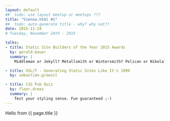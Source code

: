 ```yaml
---
layout: default
##  todo: use layout meetup or meetups ???
title: "Vienna.html #1"   
##  todo: auto-generate title - why? why not??
date: 2015-11-24  
# Tuesday, November 24th - 2015

talks:
- title: Static Site Builders of the Year 2015 Awards
  by: gerald.bauer
  summary: |
    Middleman or Jekyll? Metallsmith or Wintersmith? Pelican or Nikola? Emacs or Vim? Let's look at the world's greatest (free) static site builders.

- title: XSL/T - Generating Static Sites Like It's 1999
  by: sebastian.graessl

- title: CSS Pub Quiz
  by: floor.drees
  summary: |
    Test your styling sense. Fun guaranteed ;-)   
---
```



Hello from {{ page.title }}


<!--
- **Static Site Builders of the Year 2015 Awards** by [Gerald Bauer](speakers#gerald.bauer)
    - Middleman or Jekyll? Metallsmith or Wintersmith? Pelican or Nikola? Emacs or Vim? Let's look at the world's greatest (free) static site builders.   
- **CSS Pub Quiz** by [Floor Drees](speakers#floor.drees)
    - Test your styling sense. Fun guaranteed ;-)   
      Bio: {{ site.data.speakers[ 'floor.drees' ].bio }}
- **XSL/T - Generating Static Sites Like It's 1999** by [Sebastian Gräßl](speakers#sebastian.graessl)
    - Bio: {{ site.data.speakers[ 'sebastian.graessl' ].bio }}
-->

